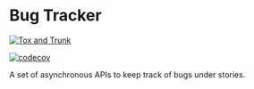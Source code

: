 # Bug Tracker

[![Tox and Trunk](https://github.com/proafxin/bug-tracker/actions/workflows/python-package.yml/badge.svg?branch=develop)](https://github.com/proafxin/bug-tracker/actions/workflows/python-package.yml)

[![codecov](https://codecov.io/gh/proafxin/bug-tracker/graph/badge.svg?token=WAJ9M1BUL1)](https://codecov.io/gh/proafxin/bug-tracker)

A set of asynchronous APIs to keep track of bugs under stories.
